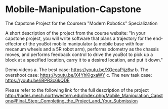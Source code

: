 # Mobile-Manipulation-Capstone
 The Capstone Project for the Coursera "Modern Robotics" Specialization

A short description of the project from the course website: "In your capstone project, you will write software that plans a trajectory for the end-effector of the youBot mobile manipulator (a mobile base with four mecanum wheels and a 5R robot arm), performs odometry as the chassis moves, and performs feedback control to drive the youBot to pick up a block at a specified location, carry it to a desired location, and put it down."

Demo videos
a. The best case: https://youtu.be/XOeeaPijz6w
b. The overshoot case: https://youtu.be/X4YhKIgxaWY
c. The new task case: https://youtu.be/iBPR3c6kQDE

Please refer to the following link for the full description of the project
http://hades.mech.northwestern.edu/index.php/Mobile_Manipulation_Capstone#Final_Step:_Completing_the_Project_and_Your_Submission
